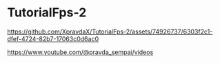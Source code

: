 # TutorialFps-2


https://github.com/XpravdaX/TutorialFps-2/assets/74926737/6303f2c1-dfef-4724-82b7-17063c0d6ac0

https://www.youtube.com/@pravda_sempai/videos
